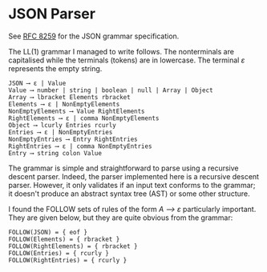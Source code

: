 # JSON Parser

See [RFC 8259](https://datatracker.ietf.org/doc/html/rfc8259) for the JSON grammar specification.

The LL(1) grammar I managed to write follows. The nonterminals are capitalised while the terminals (tokens) are in lowercase. The terminal _&epsilon;_ represents the empty string.

```
JSON ⟶ ε | Value
Value ⟶ number | string | boolean | null | Array | Object
Array ⟶ lbracket Elements rbracket
Elements ⟶ ε | NonEmptyElements
NonEmptyElements ⟶ Value RightElements
RightElements ⟶ ε | comma NonEmptyElements
Object ⟶ lcurly Entries rcurly
Entries ⟶ ε | NonEmptyEntries
NonEmptyEntries ⟶ Entry RightEntries
RightEntries ⟶ ε | comma NonEmptyEntries
Entry ⟶ string colon Value
```

The grammar is simple and straightforward to parse using a recursive descent parser. Indeed, the parser implemented here is a recursive descent parser. However, it only validates if an input text conforms to the grammar; it doesn't produce an abstract syntax tree (AST) or some other structure.

I found the FOLLOW sets of rules of the form _A &xrarr; &epsilon;_ particularly important. They are given below, but they are quite obvious from the grammar:

```
FOLLOW(JSON) = { eof }
FOLLOW(Elements) = { rbracket }
FOLLOW(RightElements) = { rbracket }
FOLLOW(Entries) = { rcurly }
FOLLOW(RightEntries) = { rcurly }
```
